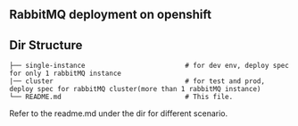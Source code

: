 ## RabbitMQ deployment on openshift

## Dir Structure

    ├── single-instance                         # for dev env, deploy spec for only 1 rabbitMQ instance
    |── cluster                                 # for test and prod, deploy spec for rabbitMQ cluster(more than 1 rabbitMQ instance)
    └── README.md                               # This file.

Refer to the readme.md under the dir for different scenario.
